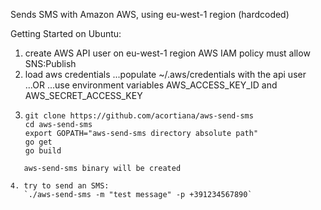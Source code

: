 Sends SMS with Amazon AWS, using eu-west-1 region (hardcoded)

Getting Started on Ubuntu:
1. create AWS API user on eu-west-1 region
   AWS IAM policy must allow SNS:Publish
2. load aws credentials
...populate ~/.aws/credentials with the api user
...OR
...use environment variables AWS_ACCESS_KEY_ID and AWS_SECRET_ACCESS_KEY
3. ```apt-get -y install golang git
   git clone https://github.com/acortiana/aws-send-sms
   cd aws-send-sms
   export GOPATH="aws-send-sms directory absolute path"
   go get
   go build
```
   aws-send-sms binary will be created

4. try to send an SMS:
   `./aws-send-sms -m "test message" -p +391234567890`
